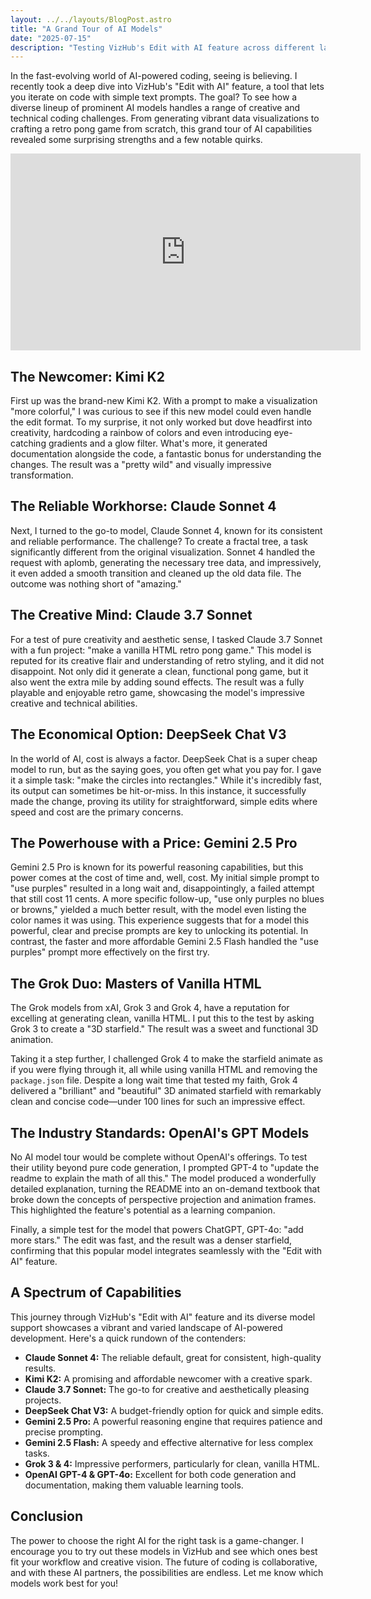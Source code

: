 ```yaml
---
layout: ../../layouts/BlogPost.astro
title: "A Grand Tour of AI Models"
date: "2025-07-15"
description: "Testing VizHub's Edit with AI feature across different language models"
---
```


In the fast-evolving world of AI-powered coding, seeing is believing. I recently took a deep dive into VizHub's "Edit with AI" feature, a tool that lets you iterate on code with simple text prompts. The goal? To see how a diverse lineup of prominent AI models handles a range of creative and technical coding challenges. From generating vibrant data visualizations to crafting a retro pong game from scratch, this grand tour of AI capabilities revealed some surprising strengths and a few notable quirks.

<iframe width="560" height="315" src="https://www.youtube-nocookie.com/embed/sB1m32mviXE?si=zA1VqNMWHBzVwYH4" title="YouTube video player" frameborder="0" allow="accelerometer; autoplay; clipboard-write; encrypted-media; gyroscope; picture-in-picture; web-share" referrerpolicy="strict-origin-when-cross-origin" allowfullscreen></iframe>

## The Newcomer: Kimi K2

First up was the brand-new Kimi K2. With a prompt to make a visualization "more colorful," I was curious to see if this new model could even handle the edit format. To my surprise, it not only worked but dove headfirst into creativity, hardcoding a rainbow of colors and even introducing eye-catching gradients and a glow filter. What's more, it generated documentation alongside the code, a fantastic bonus for understanding the changes. The result was a "pretty wild" and visually impressive transformation.

## The Reliable Workhorse: Claude Sonnet 4

Next, I turned to the go-to model, Claude Sonnet 4, known for its consistent and reliable performance. The challenge? To create a fractal tree, a task significantly different from the original visualization. Sonnet 4 handled the request with aplomb, generating the necessary tree data, and impressively, it even added a smooth transition and cleaned up the old data file. The outcome was nothing short of "amazing."

## The Creative Mind: Claude 3.7 Sonnet

For a test of pure creativity and aesthetic sense, I tasked Claude 3.7 Sonnet with a fun project: "make a vanilla HTML retro pong game." This model is reputed for its creative flair and understanding of retro styling, and it did not disappoint. Not only did it generate a clean, functional pong game, but it also went the extra mile by adding sound effects. The result was a fully playable and enjoyable retro game, showcasing the model's impressive creative and technical abilities.

## The Economical Option: DeepSeek Chat V3

In the world of AI, cost is always a factor. DeepSeek Chat is a super cheap model to run, but as the saying goes, you often get what you pay for. I gave it a simple task: "make the circles into rectangles." While it's incredibly fast, its output can sometimes be hit-or-miss. In this instance, it successfully made the change, proving its utility for straightforward, simple edits where speed and cost are the primary concerns.

## The Powerhouse with a Price: Gemini 2.5 Pro

Gemini 2.5 Pro is known for its powerful reasoning capabilities, but this power comes at the cost of time and, well, cost. My initial simple prompt to "use purples" resulted in a long wait and, disappointingly, a failed attempt that still cost 11 cents. A more specific follow-up, "use only purples no blues or browns," yielded a much better result, with the model even listing the color names it was using. This experience suggests that for a model this powerful, clear and precise prompts are key to unlocking its potential. In contrast, the faster and more affordable Gemini 2.5 Flash handled the "use purples" prompt more effectively on the first try.

## The Grok Duo: Masters of Vanilla HTML

The Grok models from xAI, Grok 3 and Grok 4, have a reputation for excelling at generating clean, vanilla HTML. I put this to the test by asking Grok 3 to create a "3D starfield." The result was a sweet and functional 3D animation.

Taking it a step further, I challenged Grok 4 to make the starfield animate as if you were flying through it, all while using vanilla HTML and removing the `package.json` file. Despite a long wait time that tested my faith, Grok 4 delivered a "brilliant" and "beautiful" 3D animated starfield with remarkably clean and concise code—under 100 lines for such an impressive effect.

## The Industry Standards: OpenAI's GPT Models

No AI model tour would be complete without OpenAI's offerings. To test their utility beyond pure code generation, I prompted GPT-4 to "update the readme to explain the math of all this." The model produced a wonderfully detailed explanation, turning the README into an on-demand textbook that broke down the concepts of perspective projection and animation frames. This highlighted the feature's potential as a learning companion.

Finally, a simple test for the model that powers ChatGPT, GPT-4o: "add more stars." The edit was fast, and the result was a denser starfield, confirming that this popular model integrates seamlessly with the "Edit with AI" feature.

## A Spectrum of Capabilities

This journey through VizHub's "Edit with AI" feature and its diverse model support showcases a vibrant and varied landscape of AI-powered development. Here's a quick rundown of the contenders:

- **Claude Sonnet 4:** The reliable default, great for consistent, high-quality results.
- **Kimi K2:** A promising and affordable newcomer with a creative spark.
- **Claude 3.7 Sonnet:** The go-to for creative and aesthetically pleasing projects.
- **DeepSeek Chat V3:** A budget-friendly option for quick and simple edits.
- **Gemini 2.5 Pro:** A powerful reasoning engine that requires patience and precise prompting.
- **Gemini 2.5 Flash:** A speedy and effective alternative for less complex tasks.
- **Grok 3 & 4:** Impressive performers, particularly for clean, vanilla HTML.
- **OpenAI GPT-4 & GPT-4o:** Excellent for both code generation and documentation, making them valuable learning tools.

## Conclusion

The power to choose the right AI for the right task is a game-changer. I encourage you to try out these models in VizHub and see which ones best fit your workflow and creative vision. The future of coding is collaborative, and with these AI partners, the possibilities are endless. Let me know which models work best for you!

